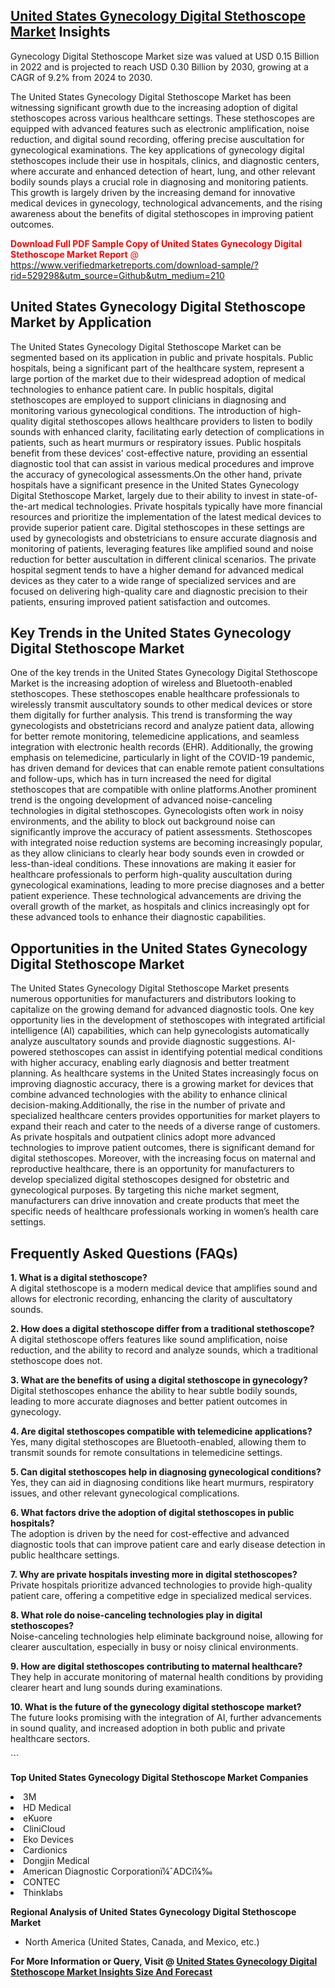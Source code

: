 <h2><a href="https://www.verifiedmarketreports.com/download-sample/?rid=529298&amp;utm_source=Github&amp;utm_medium=210" target="_blank">United States Gynecology Digital Stethoscope Market</a> Insights</h2><p>Gynecology Digital Stethoscope Market size was valued at USD 0.15 Billion in 2022 and is projected to reach USD 0.30 Billion by 2030, growing at a CAGR of 9.2% from 2024 to 2030.</p><p><p>The United States Gynecology Digital Stethoscope Market has been witnessing significant growth due to the increasing adoption of digital stethoscopes across various healthcare settings. These stethoscopes are equipped with advanced features such as electronic amplification, noise reduction, and digital sound recording, offering precise auscultation for gynecological examinations. The key applications of gynecology digital stethoscopes include their use in hospitals, clinics, and diagnostic centers, where accurate and enhanced detection of heart, lung, and other relevant bodily sounds plays a crucial role in diagnosing and monitoring patients. This growth is largely driven by the increasing demand for innovative medical devices in gynecology, technological advancements, and the rising awareness about the benefits of digital stethoscopes in improving patient outcomes. <p><span class=""><span style="color: #ff0000;"><strong>Download Full PDF Sample Copy of United States Gynecology Digital Stethoscope Market Report</strong> @ </span><a href="https://www.verifiedmarketreports.com/download-sample/?rid=529298&amp;utm_source=Github&amp;utm_medium=210" target="_blank">https://www.verifiedmarketreports.com/download-sample/?rid=529298&amp;utm_source=Github&amp;utm_medium=210</a></span></p></p><h2>United States Gynecology Digital Stethoscope Market by Application</h2><p>The United States Gynecology Digital Stethoscope Market can be segmented based on its application in public and private hospitals. Public hospitals, being a significant part of the healthcare system, represent a large portion of the market due to their widespread adoption of medical technologies to enhance patient care. In public hospitals, digital stethoscopes are employed to support clinicians in diagnosing and monitoring various gynecological conditions. The introduction of high-quality digital stethoscopes allows healthcare providers to listen to bodily sounds with enhanced clarity, facilitating early detection of complications in patients, such as heart murmurs or respiratory issues. Public hospitals benefit from these devices' cost-effective nature, providing an essential diagnostic tool that can assist in various medical procedures and improve the accuracy of gynecological assessments.On the other hand, private hospitals have a significant presence in the United States Gynecology Digital Stethoscope Market, largely due to their ability to invest in state-of-the-art medical technologies. Private hospitals typically have more financial resources and prioritize the implementation of the latest medical devices to provide superior patient care. Digital stethoscopes in these settings are used by gynecologists and obstetricians to ensure accurate diagnosis and monitoring of patients, leveraging features like amplified sound and noise reduction for better auscultation in different clinical scenarios. The private hospital segment tends to have a higher demand for advanced medical devices as they cater to a wide range of specialized services and are focused on delivering high-quality care and diagnostic precision to their patients, ensuring improved patient satisfaction and outcomes.</p><h2>Key Trends in the United States Gynecology Digital Stethoscope Market</h2><p>One of the key trends in the United States Gynecology Digital Stethoscope Market is the increasing adoption of wireless and Bluetooth-enabled stethoscopes. These stethoscopes enable healthcare professionals to wirelessly transmit auscultatory sounds to other medical devices or store them digitally for further analysis. This trend is transforming the way gynecologists and obstetricians record and analyze patient data, allowing for better remote monitoring, telemedicine applications, and seamless integration with electronic health records (EHR). Additionally, the growing emphasis on telemedicine, particularly in light of the COVID-19 pandemic, has driven demand for devices that can enable remote patient consultations and follow-ups, which has in turn increased the need for digital stethoscopes that are compatible with online platforms.Another prominent trend is the ongoing development of advanced noise-canceling technologies in digital stethoscopes. Gynecologists often work in noisy environments, and the ability to block out background noise can significantly improve the accuracy of patient assessments. Stethoscopes with integrated noise reduction systems are becoming increasingly popular, as they allow clinicians to clearly hear body sounds even in crowded or less-than-ideal conditions. These innovations are making it easier for healthcare professionals to perform high-quality auscultation during gynecological examinations, leading to more precise diagnoses and a better patient experience. These technological advancements are driving the overall growth of the market, as hospitals and clinics increasingly opt for these advanced tools to enhance their diagnostic capabilities.</p><h2>Opportunities in the United States Gynecology Digital Stethoscope Market</h2><p>The United States Gynecology Digital Stethoscope Market presents numerous opportunities for manufacturers and distributors looking to capitalize on the growing demand for advanced diagnostic tools. One key opportunity lies in the development of stethoscopes with integrated artificial intelligence (AI) capabilities, which can help gynecologists automatically analyze auscultatory sounds and provide diagnostic suggestions. AI-powered stethoscopes can assist in identifying potential medical conditions with higher accuracy, enabling early diagnosis and better treatment planning. As healthcare systems in the United States increasingly focus on improving diagnostic accuracy, there is a growing market for devices that combine advanced technologies with the ability to enhance clinical decision-making.Additionally, the rise in the number of private and specialized healthcare centers provides opportunities for market players to expand their reach and cater to the needs of a diverse range of customers. As private hospitals and outpatient clinics adopt more advanced technologies to improve patient outcomes, there is significant demand for digital stethoscopes. Moreover, with the increasing focus on maternal and reproductive healthcare, there is an opportunity for manufacturers to develop specialized digital stethoscopes designed for obstetric and gynecological purposes. By targeting this niche market segment, manufacturers can drive innovation and create products that meet the specific needs of healthcare professionals working in women’s health care settings.</p><h2>Frequently Asked Questions (FAQs)</h2><p><strong>1. What is a digital stethoscope?</strong><br> A digital stethoscope is a modern medical device that amplifies sound and allows for electronic recording, enhancing the clarity of auscultatory sounds.</p><p><strong>2. How does a digital stethoscope differ from a traditional stethoscope?</strong><br> A digital stethoscope offers features like sound amplification, noise reduction, and the ability to record and analyze sounds, which a traditional stethoscope does not.</p><p><strong>3. What are the benefits of using a digital stethoscope in gynecology?</strong><br> Digital stethoscopes enhance the ability to hear subtle bodily sounds, leading to more accurate diagnoses and better patient outcomes in gynecology.</p><p><strong>4. Are digital stethoscopes compatible with telemedicine applications?</strong><br> Yes, many digital stethoscopes are Bluetooth-enabled, allowing them to transmit sounds for remote consultations in telemedicine settings.</p><p><strong>5. Can digital stethoscopes help in diagnosing gynecological conditions?</strong><br> Yes, they can aid in diagnosing conditions like heart murmurs, respiratory issues, and other relevant gynecological complications.</p><p><strong>6. What factors drive the adoption of digital stethoscopes in public hospitals?</strong><br> The adoption is driven by the need for cost-effective and advanced diagnostic tools that can improve patient care and early disease detection in public healthcare settings.</p><p><strong>7. Why are private hospitals investing more in digital stethoscopes?</strong><br> Private hospitals prioritize advanced technologies to provide high-quality patient care, offering a competitive edge in specialized medical services.</p><p><strong>8. What role do noise-canceling technologies play in digital stethoscopes?</strong><br> Noise-canceling technologies help eliminate background noise, allowing for clearer auscultation, especially in busy or noisy clinical environments.</p><p><strong>9. How are digital stethoscopes contributing to maternal healthcare?</strong><br> They help in accurate monitoring of maternal health conditions by providing clearer heart and lung sounds during examinations.</p><p><strong>10. What is the future of the gynecology digital stethoscope market?</strong><br> The future looks promising with the integration of AI, further advancements in sound quality, and increased adoption in both public and private healthcare sectors.</p>```</p><p><strong>Top United States Gynecology Digital Stethoscope Market Companies</strong></p><div data-test-id=""><p><li>3M</li><li> HD Medical</li><li> eKuore</li><li> CliniCloud</li><li> Eko Devices</li><li> Cardionics</li><li> Dongjin Medical</li><li> American Diagnostic Corporationï¼ˆADCï¼‰</li><li> CONTEC</li><li> Thinklabs</li></p><div><strong>Regional Analysis of&nbsp;United States Gynecology Digital Stethoscope Market</strong></div><ul><li dir="ltr"><p dir="ltr">North America&nbsp;(United States, Canada, and Mexico, etc.)</p></li></ul><p><strong>For More Information or Query, Visit @&nbsp;</strong><strong><a href="https://www.verifiedmarketreports.com/product/gynecology-digital-stethoscope-market/?utm_source=Github&amp;utm_medium=210" target="_blank">United States Gynecology Digital Stethoscope Market Insights Size And Forecast</a></strong></p></div>
